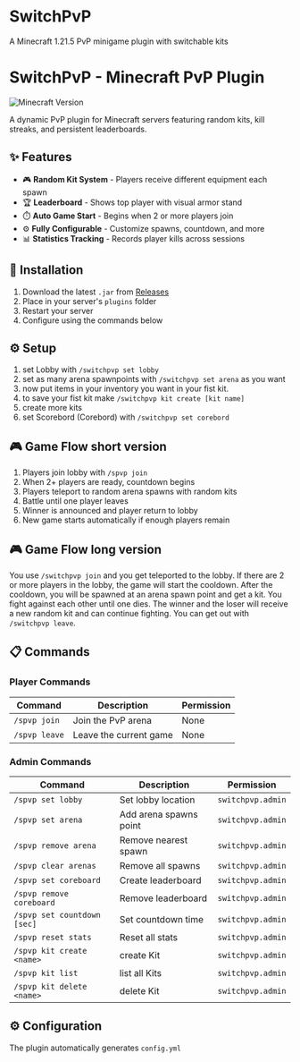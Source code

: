 # SwitchPvP
A Minecraft 1.21.5 PvP minigame plugin with switchable kits

# SwitchPvP - Minecraft PvP Plugin

![Minecraft Version](https://img.shields.io/badge/Minecraft-1.21.5%2B-blue)

A dynamic PvP plugin for Minecraft servers featuring random kits, kill streaks, and persistent leaderboards.

## ✨ Features
- 🎮 **Random Kit System** - Players receive different equipment each spawn
- 🏆 **Leaderboard** - Shows top player with visual armor stand
- ⏱️ **Auto Game Start** - Begins when 2 or more players join
- ⚙️ **Fully Configurable** - Customize spawns, countdown, and more
- 📊 **Statistics Tracking** - Records player kills across sessions

## 🚀 Installation
1. Download the latest `.jar` from [Releases](https://github.com/Pirat1345/SwitchPvP/releases)
2. Place in your server's `plugins` folder
3. Restart your server
4. Configure using the commands below

## ⚙️ Setup
1. set Lobby with `/switchpvp set lobby`
2. set as many arena spawnpoints with `/switchpvp set arena` as you want
3. now put items in your inventory you want in your fist kit.
4. to save your fist kit make `/switchpvp kit create [kit name]`
5. create more kits
6. set Scorebord (Corebord) with `/switchpvp set corebord`

## 🎮 Game Flow short version
1. Players join lobby with `/spvp join`
2. When 2+ players are ready, countdown begins
3. Players teleport to random arena spawns with random kits
4. Battle until one player leaves
5. Winner is announced and player return to lobby
6. New game starts automatically if enough players remain

## 🎮 Game Flow long version
You use `/switchpvp join` and you get teleported to the lobby.
If there are 2 or more players in the lobby,
the game will start the cooldown.
After the cooldown, 
you will be spawned at an arena spawn point and get a kit. 
You fight against each other until one dies. 
The winner and the loser will receive a new random kit and can continue fighting. 
You can get out with `/switchpvp leave`.

## 📋 Commands

### Player Commands
| Command | Description | Permission |
|---------|-------------|------------|
| `/spvp join` | Join the PvP arena | None |
| `/spvp leave` | Leave the current game | None |

### Admin Commands
| Command | Description | Permission |
|---------|-------------|------------|
| `/spvp set lobby` | Set lobby location | `switchpvp.admin` |
| `/spvp set arena` | Add arena spawns point | `switchpvp.admin` |
| `/spvp remove arena` | Remove nearest spawn | `switchpvp.admin` |
| `/spvp clear arenas` | Remove all spawns | `switchpvp.admin` |
| `/spvp set coreboard` | Create leaderboard | `switchpvp.admin` |
| `/spvp remove coreboard` | Remove leaderboard | `switchpvp.admin` |
| `/spvp set countdown [sec]` | Set countdown time | `switchpvp.admin` |
| `/spvp reset stats` | Reset all stats | `switchpvp.admin` |
| `/spvp kit create <name>` | create Kit | `switchpvp.admin` |
| `/spvp kit list` | list all Kits | `switchpvp.admin` |
| `/spvp kit delete <name>` | delete Kit | `switchpvp.admin` |

## ⚙️ Configuration
The plugin automatically generates `config.yml`

